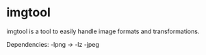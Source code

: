 # imgtool

imgtool is a tool to easily handle image formats and transformations.

Dependencies:
    -lpng -> -lz
    -jpeg
